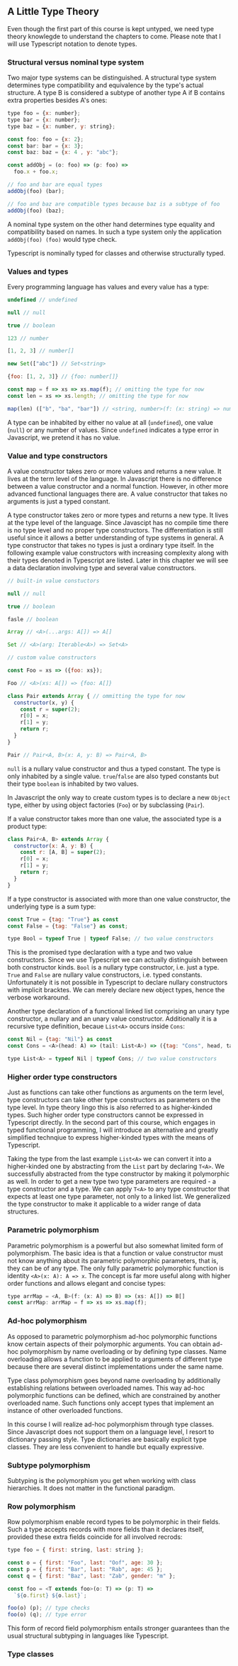 ## A Little Type Theory

Even though the first part of this course is kept untyped, we need type theory knowlegde to understand the chapters to come. Please note that I will use Typescript notation to denote types.

### Structural versus nominal type system

Two major type systems can be distinguished. A structural type system determines type compatibility and equivalence by the type's actual structure. A type B is considered a subtype of another type A if B contains extra properties besides A's ones:

```javascript
type foo = {x: number};
type bar = {x: number};
type baz = {x: number, y: string};

const foo: foo = {x: 2};
const bar: bar = {x: 3};
const baz: baz = {x: 4 , y: "abc"};

const addObj = (o: foo) => (p: foo) =>
  foo.x + foo.x;

// foo and bar are equal types
addObj(foo) (bar);

// foo and baz are compatible types because baz is a subtype of foo
addObj(foo) (baz);
```
A nominal type system on the other hand determines type equality and compatibility based on names. In such a type system only the application `addObj(foo) (foo)` would type check.

Typescript is nominally typed for classes and otherwise structurally typed.

### Values and types

Every programming language has values and every value has a type:

```javascript
undefined // undefined

null // null

true // boolean

123 // number

[1, 2, 3] // number[]

new Set(["abc"]) // Set<string>

{foo: [1, 2, 3]} // {foo: number[]}

const map = f => xs => xs.map(f); // omitting the type for now
const len = xs => xs.length; // omitting the type for now

map(len) (["b", "ba", "bar"]) // <string, number>(f: (x: string) => number) => (xs: string[]) => number[]
```
A type can be inhabited by either no value at all (`undefined`), one value (`null`) or any number of values. Since `undefined` indicates a type error in Javascript, we pretend it has no value.

### Value and type constructors

A value constructor takes zero or more values and returns a new value. It lives at the term level of the language. In Javascript there is no difference between a value constructor and a normal function. However, in other more advanced functional languages there are. A value constructor that takes no arguments is just a typed constant.

A type constructor takes zero or more types and returns a new type. It lives at the type level of the language. Since Javascipt has no compile time there is no type level and no proper type constructors. The differentiation is still useful since it allows a better understanding of type systems in general. A type constructor that takes no types is just a ordinary type itself. In the following example value constructors with increasing complexity along with their types denoted in Typescript are listed. Later in this chapter we will see a data declaration involving type and several value constructors.

```javascript
// built-in value constuctors

null // null

true // boolean

fasle // boolean

Array // <A>(...args: A[]) => A[]

Set // <A>(arg: Iterable<A>) => Set<A>

// custom value constructors

const Foo = xs => ({foo: xs});

Foo // <A>(xs: A[]) => {foo: A[]}

class Pair extends Array { // ommitting the type for now
  constructor(x, y) {
    const r = super(2);
    r[0] = x;
    r[1] = y;
    return r;
  }
}

Pair // Pair<A, B>(x: A, y: B) => Pair<A, B>
```
`null` is a nullary value constructor and thus a typed constant. The type is only inhabited by a single value. `true`/`false` are also typed constants but their type `boolean` is inhabited by two values.

In Javascript the only way to create custom types is to declare a new `Object` type, either by using object factories (`Foo`) or by subclassing (`Pair`).

If a value constructor takes more than one value, the associated type is a product type:

```javascript
class Pair<A, B> extends Array {
  constructor(x: A, y: B) {
    const r: [A, B] = super(2);
    r[0] = x;
    r[1] = y;
    return r;
  }
}
```
 If a type constructor is associated with more than one value constructor, the underlying type is a sum type:
 
```javascript
const True = {tag: "True"} as const
const False = {tag: "False"} as const;

type Bool = typeof True | typeof False; // two value constructors
```
 This is the promised type declaration with a type and two value constructors. Since we use Typescript we can actually distinguish between both constructor kinds. `Bool` is a nullary type constructor, i.e. just a type. `True` and `False` are nullary value constructors, i.e. typed constants. Unfortunately it is not possible in Typescript to declare nullary constructors with implicit bracktes. We can merely declare new object types, hence the verbose workaround.

Another type declaration of a functional linked list comprising an unary type constructor, a nullary and an unary value constructor. Additionally it is a recursive type definition, becaue `List<A>` occurs inside `Cons`:

```javascript
const Nil = {tag: "Nil"} as const
const Cons = <A>(head: A) => (tail: List<A>) => ({tag: "Cons", head, tail} as const);

type List<A> = typeof Nil | typeof Cons; // two value constructors
```
### Higher order type constructors

Just as functions can take other functions as arguments on the term level, type constructors can take other type constructors as parameters on the type level. In type theory lingo this is also referred to as higher-kinded types. Such higher order type constructors cannot be expressed in Typescript directly. In the second part of this course, which engages in typed functional programming, I will introduce an alternative and greatly simplified technqiue to express higher-kinded types with the means of Typescript.

Taking the type from the last example `List<A>` we can convert it into a higher-kinded one by abstracting from the `List` part by declaring `T<A>`. We successfully abstracted from the type constructor by making it polymorphic as well. In order to get a new type two type parameters are required - a type constructor and a type. We can apply `T<A>` to any type constructor that expects at least one type parameter, not only to a linked list. We generalized the type constructor to make it applicable to a wider range of data structures.

### Parametric polymorphism

Parametric polymorphism is a powerful but also somewhat limited form of polymorphism. The basic idea is that a function or value constructor must not know anything about its parametric polymorphic parameters, that is, they can be of any type. The only fully parametric polymorphic function is identity `<A>(x: A): A => x`. The concept is far more useful along with higher order functions and allows elegant and concise types:

```javascript
type arrMap = <A, B>(f: (x: A) => B) => (xs: A[]) => B[]
const arrMap: arrMap = f => xs => xs.map(f);
```
### Ad-hoc polymorphism

As opposed to parametric polymorphism ad-hoc polymorphic functions know certain aspects of their polymorphic arguments. You can obtain ad-hoc polymorphism by name overloading or by defining type classes. Name overloading allows a function to be applied to arguments of different type because there are several distinct implementations under the same name.

Type class polymorphism goes beyond name overloading by additionally establishing relations between overloaded names. This way ad-hoc polymorphic functions can be defined, which are constrained by another overloaded name. Such functions only accept types that implement an instance of other overloaded functions.

In this course I will realize ad-hoc polymorphism through type classes. Since Javascript does not support them on a language level, I resort to dictionary passing style. Type dictionaries are basically explicit type classes. They are less convenient to handle but equally expressive.

### Subtype polymorphism

Subtyping is the polymorphism you get when working with class hierarchies. It does not matter in the functional paradigm.

### Row polymorphism

Row polymorphism enable record types to be polymorphic in their fields. Such a type accepts records with more fields than it declares itself, provided these extra fields coincide for all involved recrods:

```javascript
type foo = { first: string, last: string };

const o = { first: "Foo", last: "Oof", age: 30 };
const p = { first: "Bar", last: "Rab", age: 45 };
const q = { first: "Baz", last: "Zab", gender: "m" };

const foo = <T extends foo>(o: T) => (p: T) =>
  `${o.first} ${o.last}`;

foo(o) (p); // type checks
foo(o) (q); // type error
```
This form of record field polymorphism entails stronger guarantees than the usual structural subtyping in languages like Typescript.

### Type classes
